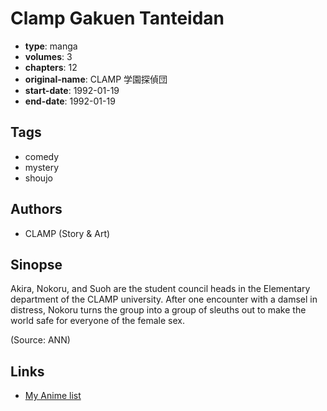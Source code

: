 # Clamp Gakuen Tanteidan

-   **type**: manga
-   **volumes**: 3
-   **chapters**: 12
-   **original-name**: CLAMP 学園探偵団
-   **start-date**: 1992-01-19
-   **end-date**: 1992-01-19

## Tags

-   comedy
-   mystery
-   shoujo

## Authors

-   CLAMP (Story & Art)

## Sinopse

Akira, Nokoru, and Suoh are the student council heads in the Elementary department of the CLAMP university. After one encounter with a damsel in distress, Nokoru turns the group into a group of sleuths out to make the world safe for everyone of the female sex.

(Source: ANN)

## Links

-   [My Anime list](https://myanimelist.net/manga/130/Clamp_Gakuen_Tanteidan)
